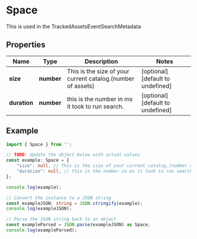 
# Space

This is used in the TrackedAssetsEventSearchMetadata

## Properties

Name | Type | Description | Notes
------------ | ------------- | ------------- | -------------
**size** | **number** | This is the size of your current catalog.(number of assets) | [optional] [default to undefined]
**duration** | **number** | this is the number in ms it took to run search. | [optional] [default to undefined]

## Example

```typescript
import { Space } from '';

// TODO: Update the object below with actual values
const example: Space = {
    "size": null, // This is the size of your current catalog.(number of assets)
    "duration": null, // this is the number in ms it took to run search.
};

console.log(example);

// Convert the instance to a JSON string
const exampleJSON: string = JSON.stringify(example);
console.log(exampleJSON);

// Parse the JSON string back to an object
const exampleParsed = JSON.parse(exampleJSON) as Space;
console.log(exampleParsed);
```




